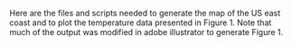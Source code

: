 Here are the files and scripts needed to generate the map of the US east coast and to plot the temperature data presented in Figure 1. Note that much of the output was modified in adobe illustrator to generate Figure 1. 
